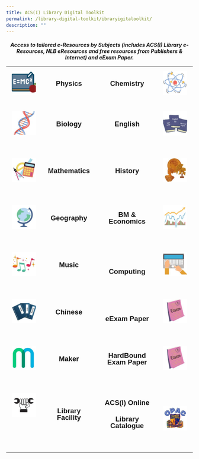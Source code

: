 ```yaml
---
title: ACS(I) Library Digital Toolkit
permalink: /library-digital-toolkit/ibraryigitaloolkit/
description: ""
---
```

<H5 style="text-align: center;"><strong>Access to tailored e-Resources by Subjects (includes ACS(I) Library e-Resources, NLB eResources and free resources from Publishers &amp; Internet) and eExam Paper.</strong></p>

<table style="box-sizing: border-box; border-collapse: collapse; min-width: 500px; color: #000000; font-family: Arial, sans-serif; font-size: 16px; font-style: normal; font-variant-ligatures: normal; font-variant-caps: normal; font-weight: 400; letter-spacing: normal; orphans: 2; text-align: start; text-transform: none; white-space: normal; widows: 2; word-spacing: 0px; -webkit-text-stroke-width: 0px; text-decoration-thickness: initial; text-decoration-style: initial; text-decoration-color: initial; width: 100%;">
<tbody style="box-sizing: border-box; margin-top: 0px;">
<tr style="box-sizing: border-box; margin-top: 0px;">
<td style="box-sizing: border-box; border-collapse: collapse; padding: 10px 15px; line-height: 18px; text-align: center;"><a style="box-sizing: border-box; background-color: transparent; font-size: 1em; font-family: Arial, sans-serif !important; text-decoration: none; margin-top: 0px;" href="https://www.acsindep.moe.edu.sg/acsi-eresources/physics-sa/"><img class="alignnone wp-image-20461 size-thumbnail" style="box-sizing: border-box; border-style: none; max-width: 100%; height: auto; margin: 0px 20px 20px 0px;" src="/images/Library Digital Toolkit/Physics-150x150.jpg" alt="" width="150" height="150" /></a></td>
<td style="box-sizing: border-box; border-collapse: collapse; padding: 10px 15px; line-height: 18px; text-align: center;">
<h3 style="box-sizing: border-box; font-family: Arial, sans-serif; margin-top: 0px;"><a style="box-sizing: border-box; background-color: transparent; font-size: 1em; font-family: Arial, sans-serif !important; text-decoration: none; margin-top: 0px;" href="https://www.acsindep.moe.edu.sg/acsi-eresources/physics-sa/" rel="noopener noreferrer">Physics</a></h3>
</td>
<td style="box-sizing: border-box; border-collapse: collapse; padding: 10px 15px; line-height: 18px; text-align: center;">
<h3 style="box-sizing: border-box; font-family: Arial, sans-serif; margin-top: 0px;"><a style="box-sizing: border-box; background-color: transparent; font-size: 1em; font-family: Arial, sans-serif !important; text-decoration: none; margin-top: 0px;" href="https://www.acsindep.moe.edu.sg/acsi-eresources/chemistry-edatabase-ejournal/" rel="noopener noreferrer">Chemistry</a></h3>
</td>
<td style="box-sizing: border-box; border-collapse: collapse; padding: 10px 15px; line-height: 18px; text-align: center;"><a style="box-sizing: border-box; background-color: transparent; font-size: 1em; font-family: Arial, sans-serif !important; text-decoration: none; margin-top: 0px;" href="https://www.acsindep.moe.edu.sg/acsi-eresources/chemistry-edatabase-ejournal/"><img class="alignnone wp-image-20451 size-thumbnail" style="box-sizing: border-box; border-style: none; max-width: 100%; height: auto; margin: 0px 20px 20px 0px;" src="/images/Library Digital Toolkit/Chemistry-150x150.jpg" alt="" width="150" height="150" /></a></td>
</tr>
<tr style="box-sizing: border-box;">
<td style="box-sizing: border-box; border-collapse: collapse; padding: 10px 15px; line-height: 18px; text-align: center;">
<h3 style="box-sizing: border-box; font-family: Arial, sans-serif; margin-top: 0px;"><a style="box-sizing: border-box; background-color: transparent; font-size: 1em; font-family: Arial, sans-serif !important; text-decoration: none; margin-top: 0px;" href="https://www.acsindep.moe.edu.sg/acsi-eresources/biology-edatabase-ejournal/"><img class="alignnone wp-image-20449 size-thumbnail" style="box-sizing: border-box; border-style: none; max-width: 100%; height: auto; margin: 0px 20px 20px 0px;" src="/images/Library Digital Toolkit/Biology-150x150.jpg" alt="" width="150" height="150" /></a></h3>
</td>
<td style="box-sizing: border-box; border-collapse: collapse; padding: 10px 15px; line-height: 18px; text-align: center;">
<h3 style="box-sizing: border-box; font-family: Arial, sans-serif; margin-top: 0px;"><a style="box-sizing: border-box; background-color: transparent; font-size: 1em; font-family: Arial, sans-serif !important; text-decoration: none; margin-top: 0px;" href="https://www.acsindep.moe.edu.sg/acsi-eresources/biology-edatabase-ejournal/" rel="noopener noreferrer">Biology</a></h3>
&nbsp;</td>
<td style="box-sizing: border-box; border-collapse: collapse; padding: 10px 15px; line-height: 18px; text-align: center;">
<h3 style="box-sizing: border-box; font-family: Arial, sans-serif; margin-top: 0px;"><a style="box-sizing: border-box; background-color: transparent; font-size: 1em; font-family: Arial, sans-serif !important; text-decoration: none; margin-top: 0px;" href="https://www.acsindep.moe.edu.sg/acsi-eresources/english-edatabase-ejournal/" rel="noopener noreferrer">English</a></h3>
&nbsp;</td>
<td style="box-sizing: border-box; border-collapse: collapse; padding: 10px 15px; line-height: 18px; text-align: center;">
<h3 style="box-sizing: border-box; font-family: Arial, sans-serif; margin-top: 0px;"><a style="box-sizing: border-box; background-color: transparent; font-size: 1em; font-family: Arial, sans-serif !important; text-decoration: none; margin-top: 0px;" href="https://www.acsindep.moe.edu.sg/acsi-eresources/english-edatabase-ejournal/"><img class="alignnone wp-image-20455 size-thumbnail" style="box-sizing: border-box; border-style: none; max-width: 100%; height: auto; margin: 0px 20px 20px 0px;" src="/images/Library Digital Toolkit/English-150x150.jpg" alt="" width="150" height="150" /></a></h3>
</td>
</tr>
<tr style="box-sizing: border-box;">
<td style="box-sizing: border-box; border-collapse: collapse; padding: 10px 15px; line-height: 18px; text-align: center;">
<h3 style="box-sizing: border-box; font-family: Arial, sans-serif; margin-top: 0px;"><a style="box-sizing: border-box; background-color: transparent; font-size: 1em; font-family: Arial, sans-serif !important; text-decoration: none; margin-top: 0px;" href="https://www.acsindep.moe.edu.sg/acsi-eresources/mathematics-edatabase-ejournal/"><img class="alignnone wp-image-20458 size-thumbnail" style="box-sizing: border-box; border-style: none; max-width: 100%; height: auto; margin: 0px 20px 20px 0px;" src="/images/Library Digital Toolkit/Mathematics-150x150.jpg" alt="" width="150" height="150" /></a></h3>
</td>
<td style="box-sizing: border-box; border-collapse: collapse; padding: 10px 15px; line-height: 18px; text-align: center;">
<h3 style="box-sizing: border-box; font-family: Arial, sans-serif; margin-top: 0px;"><a style="box-sizing: border-box; background-color: transparent; font-size: 1em; font-family: Arial, sans-serif !important; text-decoration: none; margin-top: 0px;" href="https://www.acsindep.moe.edu.sg/acsi-eresources/mathematics-edatabase-ejournal/" rel="noopener noreferrer">Mathematics</a></h3>
&nbsp;</td>
<td style="box-sizing: border-box; border-collapse: collapse; padding: 10px 15px; line-height: 18px; text-align: center;">
<h3 style="box-sizing: border-box; font-family: Arial, sans-serif; margin-top: 0px;"><a style="box-sizing: border-box; background-color: transparent; font-size: 1em; font-family: Arial, sans-serif !important; text-decoration: none; margin-top: 0px;" href="https://www.acsindep.moe.edu.sg/acsi-eresources/history-edatabase-ejournal/" rel="noopener noreferrer">History</a></h3>
&nbsp;</td>
<td style="box-sizing: border-box; border-collapse: collapse; padding: 10px 15px; line-height: 18px; text-align: center;">
<h3 style="box-sizing: border-box; font-family: Arial, sans-serif; margin-top: 0px;"><a style="box-sizing: border-box; background-color: transparent; font-size: 1em; font-family: Arial, sans-serif !important; text-decoration: none; margin-top: 0px;" href="https://www.acsindep.moe.edu.sg/acsi-eresources/history-edatabase-ejournal/"><img class="alignnone wp-image-20457 size-thumbnail" style="box-sizing: border-box; border-style: none; max-width: 100%; height: auto; margin: 0px 20px 20px 0px;" src="/images/Library Digital Toolkit/History-150x150.jpg" alt="" width="150" height="150" /></a></h3>
</td>
</tr>
<tr style="box-sizing: border-box;">
<td style="box-sizing: border-box; border-collapse: collapse; padding: 10px 15px; line-height: 18px; text-align: center;">
<h3 style="box-sizing: border-box; font-family: Arial, sans-serif; margin-top: 0px;"><a style="box-sizing: border-box; background-color: transparent; font-size: 1em; font-family: Arial, sans-serif !important; text-decoration: none; margin-top: 0px;" href="https://www.acsindep.moe.edu.sg/acsi-eresources/geography-edatabase-ejournal/"><img class="alignnone wp-image-20456 size-thumbnail" style="box-sizing: border-box; border-style: none; max-width: 100%; height: auto; margin: 0px 20px 20px 0px;" src="/images/Library Digital Toolkit/Geography-150x150.jpg" alt="" width="150" height="150" /></a></h3>
</td>
<td style="box-sizing: border-box; border-collapse: collapse; padding: 10px 15px; line-height: 18px; text-align: center;">
<h3 style="box-sizing: border-box; font-family: Arial, sans-serif; margin-top: 0px;"><a style="box-sizing: border-box; background-color: transparent; font-size: 1em; font-family: Arial, sans-serif !important; text-decoration: none; margin-top: 0px;" href="https://www.acsindep.moe.edu.sg/acsi-eresources/geography-edatabase-ejournal/" rel="noopener noreferrer">Geography</a></h3>
&nbsp;</td>
<td style="box-sizing: border-box; border-collapse: collapse; padding: 10px 15px; line-height: 18px; text-align: center;">
<h3 style="box-sizing: border-box; font-family: Arial, sans-serif; margin-top: 0px;"><a style="box-sizing: border-box; background-color: transparent; font-size: 1em; font-family: Arial, sans-serif !important; text-decoration: none; margin-top: 0px;" href="https://www.acsindep.moe.edu.sg/acsi-eresources/business-and-management-edatabase-ejournal/" rel="noopener noreferrer">BM &amp; Economics</a></h3>
&nbsp;</td>
<td style="box-sizing: border-box; border-collapse: collapse; padding: 10px 15px; line-height: 18px; text-align: center;">
<h3 style="box-sizing: border-box; font-family: Arial, sans-serif; margin-top: 0px;"><a style="box-sizing: border-box; background-color: transparent; font-size: 1em; font-family: Arial, sans-serif !important; text-decoration: none; margin-top: 0px;" href="https://www.acsindep.moe.edu.sg/acsi-eresources/business-and-management-edatabase-ejournal/"><img class="alignnone wp-image-20450 size-thumbnail" style="box-sizing: border-box; border-style: none; max-width: 100%; height: auto; margin: 0px 20px 20px 0px;" src="/images/Library Digital Toolkit/BM-and-Economics-150x150.jpg" alt="" width="150" height="150" /></a></h3>
</td>
</tr>
<tr style="box-sizing: border-box;">
<td style="box-sizing: border-box; border-collapse: collapse; padding: 10px 15px; line-height: 18px; text-align: center;">
<h3 style="box-sizing: border-box; font-family: Arial, sans-serif; margin-top: 0px;"><a style="box-sizing: border-box; background-color: transparent; font-size: 1em; font-family: Arial, sans-serif !important; text-decoration: none; margin-top: 0px;" href="https://www.acsindep.moe.edu.sg/acsi-eresources/music-edatabase-ejournal/"><img class="alignnone wp-image-20459 size-thumbnail" style="box-sizing: border-box; border-style: none; max-width: 100%; height: auto; margin: 0px 20px 20px 0px;" src="/images/Library Digital Toolkit/Music-150x150.jpg" alt="" width="150" height="150" /></a></h3>
</td>
<td style="box-sizing: border-box; border-collapse: collapse; padding: 10px 15px; line-height: 18px; text-align: center;">
<h3 style="box-sizing: border-box; font-family: Arial, sans-serif; margin-top: 0px;"><a style="box-sizing: border-box; background-color: transparent; font-size: 1em; font-family: Arial, sans-serif !important; text-decoration: none; margin-top: 0px;" href="https://www.acsindep.moe.edu.sg/acsi-eresources/music-edatabase-ejournal/" rel="noopener noreferrer">Music</a></h3>
&nbsp;</td>
<td style="box-sizing: border-box; border-collapse: collapse; padding: 10px 15px; line-height: 18px; text-align: center;">&nbsp;
<h3 style="box-sizing: border-box; font-family: Arial, sans-serif; margin-top: 0px;"><a style="box-sizing: border-box; background-color: transparent; font-size: 1em; font-family: Arial, sans-serif !important; text-decoration: none; margin-top: 0px;" href="https://www.acsindep.moe.edu.sg/acsi-eresources/computing-edatabase-ejournal/" rel="noopener noreferrer">Computing</a></h3>
</td>
<td style="box-sizing: border-box; border-collapse: collapse; padding: 10px 15px; line-height: 18px; text-align: center;">
<h3 style="box-sizing: border-box; font-family: Arial, sans-serif; margin-top: 0px;"><a style="box-sizing: border-box; background-color: transparent; font-size: 1em; font-family: Arial, sans-serif !important; text-decoration: none; margin-top: 0px;" href="https://www.acsindep.moe.edu.sg/acsi-eresources/computing-edatabase-ejournal/"><img class="alignnone wp-image-20453 size-thumbnail" style="box-sizing: border-box; border-style: none; max-width: 100%; height: auto; margin: 0px 20px 20px 0px;" src="/images/Library Digital Toolkit/Computing-150x150.jpg" alt="" width="150" height="150" /></a></h3>
</td>
</tr>
<tr style="box-sizing: border-box;">
<td style="box-sizing: border-box; border-collapse: collapse; padding: 10px 15px; line-height: 18px; text-align: center;">
<h3 style="box-sizing: border-box; font-family: Arial, sans-serif; margin-top: 0px;"><a style="box-sizing: border-box; background-color: transparent; font-size: 1em; font-family: Arial, sans-serif !important; text-decoration: none; margin-top: 0px;" href="https://www.acsindep.moe.edu.sg/acsi-eresources/chinese-edatabase-ejournal/"><img class="alignnone wp-image-20452 size-thumbnail" style="box-sizing: border-box; border-style: none; max-width: 100%; height: auto; margin: 0px 20px 20px 0px;" src="/images/Library Digital Toolkit/Chinese-150x150.jpg" alt="" width="150" height="150" /></a></h3>
</td>
<td style="box-sizing: border-box; border-collapse: collapse; padding: 10px 15px; line-height: 18px; text-align: center;">
<h3 style="box-sizing: border-box; font-family: Arial, sans-serif; margin-top: 0px;"><a style="box-sizing: border-box; background-color: transparent; font-size: 1em; font-family: Arial, sans-serif !important; text-decoration: none; margin-top: 0px;" href="https://www.acsindep.moe.edu.sg/acsi-eresources/chinese-edatabase-ejournal/">Chinese</a></h3>
&nbsp;</td>
<td style="box-sizing: border-box; border-collapse: collapse; padding: 10px 15px; line-height: 18px; text-align: center;">&nbsp;
<h3 style="box-sizing: border-box; font-family: Arial, sans-serif; margin-top: 0px;"><a style="box-sizing: border-box; background-color: transparent; font-size: 1em; font-family: Arial, sans-serif !important; text-decoration: none; margin-top: 0px;" href="https://www.acsindep.moe.edu.sg/acsi-eresources/year-4-eexam-paper/">eExam Paper</a></h3>
</td>
<td style="box-sizing: border-box; border-collapse: collapse; padding: 10px 15px; line-height: 18px; text-align: center;">
<h3 style="box-sizing: border-box; font-family: Arial, sans-serif; margin-top: 0px;"><a style="box-sizing: border-box; background-color: transparent; font-size: 1em; font-family: Arial, sans-serif !important; text-decoration: none; margin-top: 0px;" href="https://www.acsindep.moe.edu.sg/acsi-eresources/year-4-eexam-paper/"><img class="alignnone wp-image-20454 size-thumbnail" style="box-sizing: border-box; border-style: none; max-width: 100%; height: auto; margin: 0px 20px 20px 0px;" src="/images/Library Digital Toolkit/eExam-paper-150x150.jpg" alt="" width="150" height="150" /></a></h3>
</td>
</tr>
<tr style="box-sizing: border-box;">
<td style="box-sizing: border-box; border-collapse: collapse; padding: 10px 15px; line-height: 18px; text-align: center;">
<h3 style="box-sizing: border-box; font-family: Arial, sans-serif; margin-top: 0px;"><a style="box-sizing: border-box; background-color: transparent; font-size: 1em; font-family: Arial, sans-serif !important; text-decoration: none; margin-top: 0px;" href="https://www.acsindep.moe.edu.sg/acsi-eresources/maker-open-source-resources-limited-time/"><img class="alignnone wp-image-20448 size-thumbnail" style="box-sizing: border-box; border-style: none; max-width: 100%; height: auto; margin: 0px 20px 20px 0px;" src="/images/Library Digital Toolkit/Maker-150x150.jpg" alt="" width="150" height="150" /></a></h3>
</td>
<td style="box-sizing: border-box; border-collapse: collapse; padding: 10px 15px; line-height: 18px; text-align: center;">
<h3 style="box-sizing: border-box; font-family: Arial, sans-serif; margin-top: 0px;"><a style="box-sizing: border-box; background-color: transparent; font-size: 1em; font-family: Arial, sans-serif !important; text-decoration: none; margin-top: 0px;" href="https://www.acsindep.moe.edu.sg/acsi-eresources/maker-open-source-resources-limited-time/" target="_blank" rel="noopener noreferrer"><strong style="box-sizing: border-box; font-weight: bolder; margin-top: 0px;">Maker</strong></a></h3>
&nbsp;</td>
<td style="box-sizing: border-box; border-collapse: collapse; padding: 10px 15px; line-height: 18px; text-align: center;">
<h3 style="box-sizing: border-box; font-family: Arial, sans-serif; margin-top: 0px;"><a style="box-sizing: border-box; background-color: transparent; font-size: 1em; font-family: Arial, sans-serif !important; text-decoration: none; margin-top: 0px;" href="https://www.acsindep.moe.edu.sg/acsi-eresources/hardbound-exam-paper/">HardBound Exam Paper</a></h3>
&nbsp;</td>
<td style="box-sizing: border-box; border-collapse: collapse; padding: 10px 15px; line-height: 18px; text-align: center;">
<h3 style="box-sizing: border-box; font-family: Arial, sans-serif; margin-top: 0px;"><a style="box-sizing: border-box; background-color: transparent; font-size: 1em; font-family: Arial, sans-serif !important; text-decoration: none; margin-top: 0px;" href="https://www.acsindep.moe.edu.sg/acsi-eresources/hardbound-exam-paper/"><img class="alignnone wp-image-20454 size-thumbnail" style="box-sizing: border-box; border-style: none; max-width: 100%; height: auto; margin: 0px 20px 20px 0px;" src="/images/Library Digital Toolkit/eExam-paper-150x150.jpg" alt="" width="150" height="150" /></a></h3>
</td>
</tr>
<tr style="box-sizing: border-box;">
<td style="box-sizing: border-box; border-collapse: collapse; padding: 10px 15px; line-height: 18px; text-align: center;">
<h3 style="box-sizing: border-box; font-family: Arial, sans-serif; margin-top: 0px;"><a style="box-sizing: border-box; background-color: transparent; font-size: 1em; font-family: Arial, sans-serif !important; text-decoration: none; margin-top: 0px;" href="https://www.acsindep.moe.edu.sg/acsi-eresources/library-facility/" target="_blank" rel="noopener noreferrer"><img class="alignnone wp-image-21133 size-thumbnail" style="box-sizing: border-box; border-style: none; max-width: 100%; height: auto; margin: 0px 20px 20px 0px;" src="/images/Library Digital Toolkit/Library-Facility-150x150.jpg" alt="" width="150" height="150" /></a></h3>
<h3 style="box-sizing: border-box; font-family: Arial, sans-serif;">&nbsp;</h3>
</td>
<td style="box-sizing: border-box; border-collapse: collapse; padding: 10px 15px; line-height: 18px; text-align: center;">
<h3 style="box-sizing: border-box; font-family: Arial, sans-serif; margin-top: 0px;"><strong style="box-sizing: border-box; font-weight: bolder; margin-top: 0px;"><a style="box-sizing: border-box; background-color: transparent; font-size: 1em; font-family: Arial, sans-serif !important; text-decoration: none; margin-top: 0px;" href="https://www.acsindep.moe.edu.sg/acsi-eresources/library-facility/" target="_blank" rel="noopener noreferrer">Library Facility</a></strong></h3>
&nbsp;</td>
<td style="box-sizing: border-box; border-collapse: collapse; padding: 10px 15px; line-height: 18px; text-align: center;">
<h3 style="box-sizing: border-box; font-family: Arial, sans-serif; margin-top: 0px;"><a style="box-sizing: border-box; background-color: transparent; font-size: 1em; font-family: Arial, sans-serif !important; text-decoration: none; margin-top: 0px;" href="https://schoolibrary.moe.edu.sg/anglochineseindependent/cgi-bin/spydus.exe/MSGTRN/WPAC/HOME"><strong style="box-sizing: border-box; font-weight: bolder; margin-top: 0px;">ACS(I) Online</strong></a></h3>
<h3 style="box-sizing: border-box; font-family: Arial, sans-serif;"><a style="box-sizing: border-box; background-color: transparent; font-size: 1em; font-family: Arial, sans-serif !important; text-decoration: none; margin-top: 0px;" href="https://schoolibrary.moe.edu.sg/anglochineseindependent/cgi-bin/spydus.exe/MSGTRN/WPAC/HOME"><strong style="box-sizing: border-box; font-weight: bolder; margin-top: 0px;">Library Catalogue</strong></a></h3>
&nbsp;</td>
<td style="box-sizing: border-box; border-collapse: collapse; padding: 10px 15px; line-height: 18px; text-align: center;">
<h3 style="box-sizing: border-box; font-family: Arial, sans-serif;"><a style="box-sizing: border-box; background-color: transparent; font-size: 1em; font-family: Arial, sans-serif !important; text-decoration: none; margin-top: 0px;" href="https://schoolibrary.moe.edu.sg/anglochineseindependent/cgi-bin/spydus.exe/MSGTRN/WPAC/HOME"><img class="alignnone wp-image-20460 size-thumbnail" style="box-sizing: border-box; border-style: none; max-width: 100%; height: auto; margin: 0px 20px 20px 0px;" src="/images/Library Digital Toolkit/OPAC-150x150.jpg" alt="" width="150" height="150" /></a></h3>
</td>
</tr>
</tbody>
</table>
<p>&nbsp;</p>